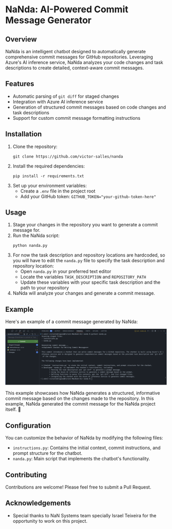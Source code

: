# NaNda: AI-Powered Commit Message Generator

## Overview
NaNda is an intelligent chatbot designed to automatically generate comprehensive commit messages for GitHub repositories. Leveraging Azure's AI inference service, NaNda analyzes your code changes and task descriptions to create detailed, context-aware commit messages.

## Features
- Automatic parsing of `git diff` for staged changes
- Integration with Azure AI inference service
- Generation of structured commit messages based on code changes and task descriptions
- Support for custom commit message formatting instructions

## Installation
1. Clone the repository:
   ```
   git clone https://github.com/victor-salles/nanda
   ```
2. Install the required dependencies:
   ```
   pip install -r requirements.txt
   ```
3. Set up your environment variables:
   - Create a `.env` file in the project root
   - Add your GitHub token: `GITHUB_TOKEN="your-github-token-here"`

## Usage
1. Stage your changes in the repository you want to generate a commit message for.
2. Run the NaNda script:
   ```
   python nanda.py
   ```
3. For now the task description and repository locations are hardcoded, so you will have to edit the `nanda.py` file to specify the task description and repository location:
   - Open `nanda.py` in your preferred text editor
   - Locate the variables `TASK_DESCRIPTION` and `REPOSITORY_PATH`
   - Update these variables with your specific task description and the path to your repository
4. NaNda will analyze your changes and generate a commit message.

## Example
Here's an example of a commit message generated by NaNda:

![Example Commit Message](assets/first_commit.png)

This example showcases how NaNda generates a structured, informative commit message based on the changes made to the repository.
In this example, NaNda generated the commit message for the NaNda project itself. 🤯


## Configuration
You can customize the behavior of NaNda by modifying the following files:
- `instructions.py`: Contains the initial context, commit instructions, and prompt structure for the chatbot.
- `nanda.py`: Main script that implements the chatbot's functionality.

## Contributing
Contributions are welcome! Please feel free to submit a Pull Request.

## Acknowledgements
- Special thanks to NaN Systems team specially Israel Teixeira for the opportunity to work on this project.
